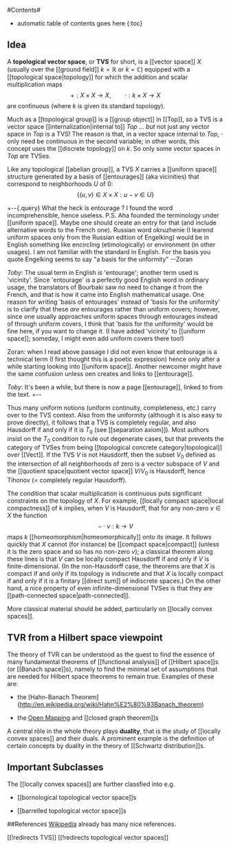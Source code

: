 #Contents#
* automatic table of contents goes here
{:toc}

## Idea
A **topological vector space**, or **TVS** for short, is a [[vector space]] $X$ (usually over the [[ground field]] $k = \mathbb{R}$ or $k = \mathbb{C}$) equipped with a [[topological space|topology]] for which the addition and scalar multiplication maps 
$$+: X \times X \to X, \qquad \cdot: k \times X \to X$$ 
are continuous (where $k$ is given its standard topology).

Much as a [[topological group]] is a [[group object]] in [[Top]], so a TVS is a vector space [[internalization|internal to]] $Top$ ... *but* not just any vector space in $Top$ is a TVS!  The reason is that, in a vector space internal to $Top$, $\cdot$ only need be continuous in the second variable; in other words, this concept uses the [[discrete topology]] on $k$.  So only some vector spaces in $Top$ are TVSes.

Like any topological [[abelian group]], a TVS $X$ carries a [[uniform space]] structure generated by a basis of [[entourages]] (aka vicinities) that correspond to neighborhoods $U$ of $0$: 
$$\{(u, v) \in X \times X: u - v \in U\}$$ 

+--{.query}
What the heck is entourage ? I found the word incomprehensible, hence useless. P.S. Aha founded the terminology under [[uniform space]]. Maybe one should create an entry for that (and include alternative words to the French one). Russian word okruzhenie (I learend uniform spaces only from the Russian edition of Engelking)
would be in English something like encircling (etimologically) or environment (in other usages). I am not familiar with the standard in English. For the basis you quote Engelking seems to say "a basis for the unformity" --Zoran

_Toby_:  The usual term in English *is* 'entourage'; another term used is 'vicinity'.  Since 'entourage' is a perfectly good English word in ordinary usage, the translators of Bourbaki saw no need to change it from the French, and that is how it came into English mathematical usage.  One reason for writing 'basis of entourages' instead of 'basis for the uniformity' is to clarify that these *are* entourages rather than uniform covers; however, since one usually approaches uniform spaces through entourages instead of through uniform covers, I think that 'basis for the uniformity' would be fine here, if you want to change it.  (I have added 'vicinity' to [[uniform space]]; someday, I might even add uniform covers there too!)

Zoran: when I read above passage I did not even know that entourage is a technical term (I first thought this is a poetic expression) hence only after a while starting looking into [[uniform space]]. Another newcomer might have the same confusion unless oen creates and links to [[entourage]]. 

_Toby_:  It\'s been a while, but there is now a page [[entourage]], linked to from the text.
=--

Thus many uniform notions (uniform continuity, completeness, etc.) carry over to the TVS context. Also from the uniformity (although it is also easy to prove directly), it follows that a TVS is completely regular, and also Hausdorff if and only if it is $T_0$ (see [[separation axiom]]). Most authors insist on the $T_0$ condition to rule out degenerate cases, but that prevents the category of TVSes from being [[topological concrete category|topological]] over [[Vect]].
If the TVS $V$ is not Hausdorff, then the subset $V_0$ defined as the intersection of all neighborhoods of zero is a vector subspace of $V$ and the [[quotient space|quotient vector space]] $V/V_0$ is Hausdorff, hence Tihonov (= completely regular Hausdorff). 

The condition that scalar multiplication is continuous puts significant constraints on the topology of $X$. For example, [[locally compact space|local compactness]] of $k$ implies, when $V$ is Hausdorff, that for any non-zero $v \in X$ the function
$$- \cdot v: k \to V$$ 
maps $k$ [[homeomorphism|homeomorphically]] onto its image. It follows quickly that $X$ cannot (for instance) be [[compact space|compact]] (unless it is the zero space and so has no non-zero $v$); a classical theorem along these lines is that $V$ can be locally compact Hausdorff if and only if $V$ is finite-dimensional. (In the non-Hausdorff case, the theorems are that $X$ is compact if and only if its topology is indiscrete and that $X$ is locally compact if and only if it is a finitary [[direct sum]] of indiscrete spaces.) On the other hand, a nice property of even infinite-dimensional TVSes is that they are [[path-connected space|path-connected]]. 

More classical material should be added, particularly on [[locally convex spaces]].

## TVR from a Hilbert space viewpoint
The theory of TVR can be understood as the quest to find the essence of many fundamental theorems of [[functional analysis]] of [[Hilbert space]]s (or [[Banach space]]s), namely to find the minimal set of assumptions that are needed for Hilbert space theorems to remain true.
Examples of these are:


* the [Hahn-Banach Theorem] (http://en.wikipedia.org/wiki/Hahn%E2%80%93Banach_theorem)

* the [Open Mapping](http://en.wikipedia.org/wiki/Open_mapping_theorem_%28functional_analysis%29) and [[closed graph theorem]]s

A central rôle in the whole theory plays **duality**, that is the study of [[locally convex spaces]] and their duals. A prominent example is the definition of certain concepts by duality in the theory of [[Schwartz distribution]]s.

## Important Subclasses
The [[locally convex spaces]] are further classfied into e.g.

- [[bornological topological vector space]]s

- [[barrelled topological vector space]]s

##References
[Wikipedia](http://en.wikipedia.org/wiki/Topological_vector_space) already has many nice references.

[[!redirects TVS]]
[[!redirects topological vector spaces]]